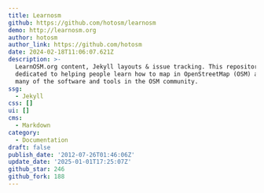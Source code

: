 ```yaml
---
title: Learnosm
github: https://github.com/hotosm/learnosm
demo: http://learnosm.org
author: hotosm
author_link: https://github.com/hotosm
date: 2024-02-18T11:06:07.621Z
description: >-
  LearnOSM.org content, Jekyll layouts & issue tracking. This repository is
  dedicated to helping people learn how to map in OpenStreetMap (OSM) and use
  many of the software and tools in the OSM community.
ssg:
  - Jekyll
css: []
ui: []
cms:
  - Markdown
category:
  - Documentation
draft: false
publish_date: '2012-07-26T01:46:06Z'
update_date: '2025-01-01T17:25:07Z'
github_star: 246
github_fork: 188
---
```

